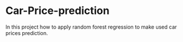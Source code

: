 #  Car-Price-prediction
In this project how to apply random forest regression to make used car prices prediction.
